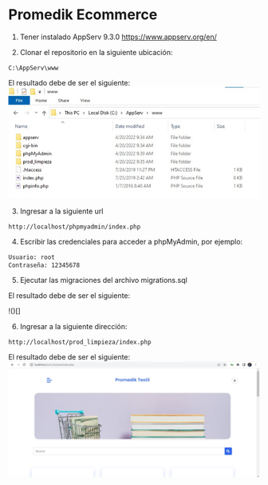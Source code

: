 # Promedik Ecommerce

1. Tener instalado AppServ 9.3.0
https://www.appserv.org/en/

2. Clonar el repositorio en la siguiente ubicación:
```
C:\AppServ\www
```

El resultado debe de ser el siguiente:
![Calculator](https://github.com/erickbarcenas/prod_limpieza/blob/main/static/imgs/readme/location.jpeg)

3. Ingresar a la siguiente url
```
http://localhost/phpmyadmin/index.php
```

4. Escribir las credenciales para acceder a phpMyAdmin, por ejemplo:
```
Usuario: root
Contraseña: 12345678
```

5. Ejecutar las migraciones del archivo migrations.sql

El resultado debe de ser el siguiente:

!()[]


6. Ingresar a la siguiente dirección:
```
http://localhost/prod_limpieza/index.php
```

El resultado debe de ser el siguiente:
![Calculator](https://github.com/erickbarcenas/prod_limpieza/blob/main/static/imgs/readme/promedik.jpeg)
